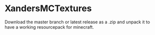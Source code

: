 # XandersMCTextures
Download the master branch or latest release as a .zip and unpack it to have a working resourcepack for minecraft.
